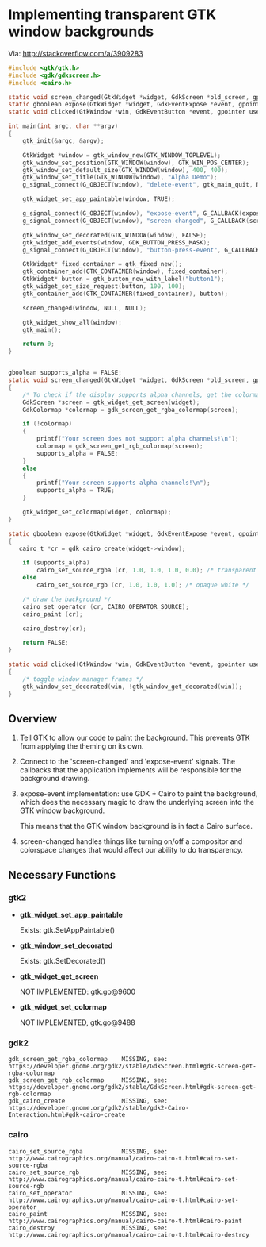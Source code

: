 # Implementing transparent GTK window backgrounds
Via: http://stackoverflow.com/a/3909283

```c
#include <gtk/gtk.h>
#include <gdk/gdkscreen.h>
#include <cairo.h>

static void screen_changed(GtkWidget *widget, GdkScreen *old_screen, gpointer user_data);
static gboolean expose(GtkWidget *widget, GdkEventExpose *event, gpointer user_data);
static void clicked(GtkWindow *win, GdkEventButton *event, gpointer user_data);

int main(int argc, char **argv)
{
    gtk_init(&argc, &argv);

    GtkWidget *window = gtk_window_new(GTK_WINDOW_TOPLEVEL);
    gtk_window_set_position(GTK_WINDOW(window), GTK_WIN_POS_CENTER);
    gtk_window_set_default_size(GTK_WINDOW(window), 400, 400);
    gtk_window_set_title(GTK_WINDOW(window), "Alpha Demo");
    g_signal_connect(G_OBJECT(window), "delete-event", gtk_main_quit, NULL);

    gtk_widget_set_app_paintable(window, TRUE);

    g_signal_connect(G_OBJECT(window), "expose-event", G_CALLBACK(expose), NULL);
    g_signal_connect(G_OBJECT(window), "screen-changed", G_CALLBACK(screen_changed), NULL);

    gtk_window_set_decorated(GTK_WINDOW(window), FALSE);
    gtk_widget_add_events(window, GDK_BUTTON_PRESS_MASK);
    g_signal_connect(G_OBJECT(window), "button-press-event", G_CALLBACK(clicked), NULL);

    GtkWidget* fixed_container = gtk_fixed_new();
    gtk_container_add(GTK_CONTAINER(window), fixed_container);
    GtkWidget* button = gtk_button_new_with_label("button1");
    gtk_widget_set_size_request(button, 100, 100);
    gtk_container_add(GTK_CONTAINER(fixed_container), button);

    screen_changed(window, NULL, NULL);

    gtk_widget_show_all(window);
    gtk_main();

    return 0;
}


gboolean supports_alpha = FALSE;
static void screen_changed(GtkWidget *widget, GdkScreen *old_screen, gpointer userdata)
{
    /* To check if the display supports alpha channels, get the colormap */
    GdkScreen *screen = gtk_widget_get_screen(widget);
    GdkColormap *colormap = gdk_screen_get_rgba_colormap(screen);

    if (!colormap)
    {
        printf("Your screen does not support alpha channels!\n");
        colormap = gdk_screen_get_rgb_colormap(screen);
        supports_alpha = FALSE;
    }
    else
    {
        printf("Your screen supports alpha channels!\n");
        supports_alpha = TRUE;
    }

    gtk_widget_set_colormap(widget, colormap);
}

static gboolean expose(GtkWidget *widget, GdkEventExpose *event, gpointer userdata)
{
   cairo_t *cr = gdk_cairo_create(widget->window);

    if (supports_alpha)
        cairo_set_source_rgba (cr, 1.0, 1.0, 1.0, 0.0); /* transparent */
    else
        cairo_set_source_rgb (cr, 1.0, 1.0, 1.0); /* opaque white */

    /* draw the background */
    cairo_set_operator (cr, CAIRO_OPERATOR_SOURCE);
    cairo_paint (cr);

    cairo_destroy(cr);

    return FALSE;
}

static void clicked(GtkWindow *win, GdkEventButton *event, gpointer user_data)
{
    /* toggle window manager frames */
    gtk_window_set_decorated(win, !gtk_window_get_decorated(win));
}
```

## Overview

1. Tell GTK to allow our code to paint the background. This prevents GTK from
   applying the theming on its own.

2. Connect to the 'screen-changed' and 'expose-event' signals.  The callbacks
   that the application implements will be responsible for the background drawing.

3. expose-event implementation: use GDK + Cairo to paint the background, which does
   the necessary magic to draw the underlying screen into the GTK window background.

   This means that the GTK window background is in fact a Cairo surface.

4. screen-changed handles things like turning on/off a compositor and colorspace
   changes that would affect our ability to do transparency.


## Necessary Functions

### gtk2
* **gtk_widget_set_app_paintable**

  Exists: gtk.SetAppPaintable()
* **gtk_window_set_decorated**

  Exists: gtk.SetDecorated()
* **gtk_widget_get_screen**

  NOT IMPLEMENTED: gtk.go@9600
* **gtk_widget_set_colormap**

  NOT IMPLEMENTED, gtk.go@9488

### gdk2
```
gdk_screen_get_rgba_colormap    MISSING, see: https://developer.gnome.org/gdk2/stable/GdkScreen.html#gdk-screen-get-rgba-colormap
gdk_screen_get_rgb_colormap     MISSING, see: https://developer.gnome.org/gdk2/stable/GdkScreen.html#gdk-screen-get-rgb-colormap
gdk_cairo_create                MISSING, see: https://developer.gnome.org/gdk2/stable/gdk2-Cairo-Interaction.html#gdk-cairo-create
```

### cairo
```
cairo_set_source_rgba           MISSING, see: http://www.cairographics.org/manual/cairo-cairo-t.html#cairo-set-source-rgba
cairo_set_source_rgb            MISSING, see: http://www.cairographics.org/manual/cairo-cairo-t.html#cairo-set-source-rgb
cairo_set_operator              MISSING, see: http://www.cairographics.org/manual/cairo-cairo-t.html#cairo-set-operator
cairo_paint                     MISSING, see: http://www.cairographics.org/manual/cairo-cairo-t.html#cairo-paint
cairo_destroy                   MISSING, see: http://www.cairographics.org/manual/cairo-cairo-t.html#cairo-destroy
```